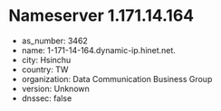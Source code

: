# Nameserver 1.171.14.164

* as_number: 3462
* name: 1-171-14-164.dynamic-ip.hinet.net.
* city: Hsinchu
* country: TW
* organization: Data Communication Business Group
* version: Unknown
* dnssec: false
